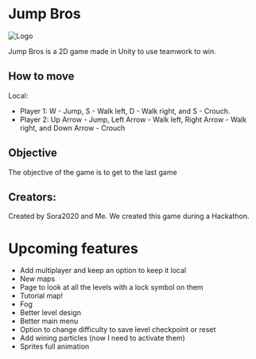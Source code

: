# Jump Bros 
![Logo]()

Jump Bros is a 2D game made in Unity to use teamwork to win. 

## How to move

Local:

- Player 1: W - Jump, S - Walk left, D - Walk right, and S - Crouch. 
- Player 2: Up Arrow - Jump, Left Arrow - Walk left, Right Arrow - Walk right, and Down Arrow - Crouch


## Objective

The objective of the game is to get to the last game 



## Creators:
Created by Sora2020 and Me. 
We created this game during a Hackathon. 


# Upcoming features 
- Add multiplayer and keep an option to keep it local
- New maps 
- Page to look at all the levels with a lock symbol on them 
- Tutorial map!
- Fog 
- Better level design 
- Better main menu 
- Option to change difficulty to save level checkpoint or reset 
- Add wining particles (now I need to activate them)
- Sprites full animation 
